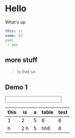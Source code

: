 # Hello

What's up

``` yaml
this: is
some: 42
yaml
 - yes
```

## more stuff

> is that so

## Demo 1

<input id="input1">

| this | is | a | table | test |
|------|----|---|-------|------|
| 1    | 2  | 5 |   6   |   6  |
|   h  | 2 h| 5 | hh6   |   6  |



<script src="https://cdnjs.cloudflare.com/ajax/libs/require.js/2.3.3/require.min.js"></script>
<script>
    require.config({
        paths: {
            "bind": "./lib/bind",
            "jquery": "https://code.jquery.com/jquery-3.2.0.min"
        }
    });
    require(
        ["./bind"],
        () => require(
                ["./lib/index", "jquery"],
                () => require(["test.js"], 
                () => {})),
        () => {});
    var exports = {};
</script>